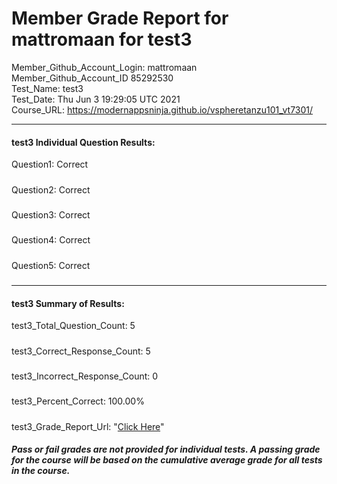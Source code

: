 # Member Grade Report for mattromaan for test3  
   
Member_Github_Account_Login: mattromaan  
Member_Github_Account_ID 85292530  
Test_Name: test3  
Test_Date: Thu Jun  3 19:29:05 UTC 2021  
Course_URL: https://modernappsninja.github.io/vspheretanzu101_vt7301/  
   
---  
#### test3 Individual Question Results:  
Question1: Correct  
#####  
Question2: Correct  
#####  
Question3: Correct  
#####  
Question4: Correct  
#####  
Question5: Correct  
#####  
---  
#### test3 Summary of Results:  
test3_Total_Question_Count: 5  
#####  
test3_Correct_Response_Count: 5  
#####  
test3_Incorrect_Response_Count: 0  
#####  
test3_Percent_Correct: 100.00%  
#####  
test3_Grade_Report_Url: "[Click Here](https://github.com/modernappsninjas/mattromaan/blob/main/static/userdata/courses/vspheretanzu101_vt7301/grade_report.pr433.test3.md)"
##### Pass or fail grades are not provided for individual tests. A passing grade for the course will be based on the cumulative average grade for all tests in the course.  

